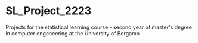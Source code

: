 # SL_Project_2223
Projects for the statistical learning course - second year of master's degree in computer engeneering at the University of Bergamo
